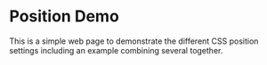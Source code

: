 # Position Demo
This is a simple web page to demonstrate the different CSS position settings including an example combining several together.